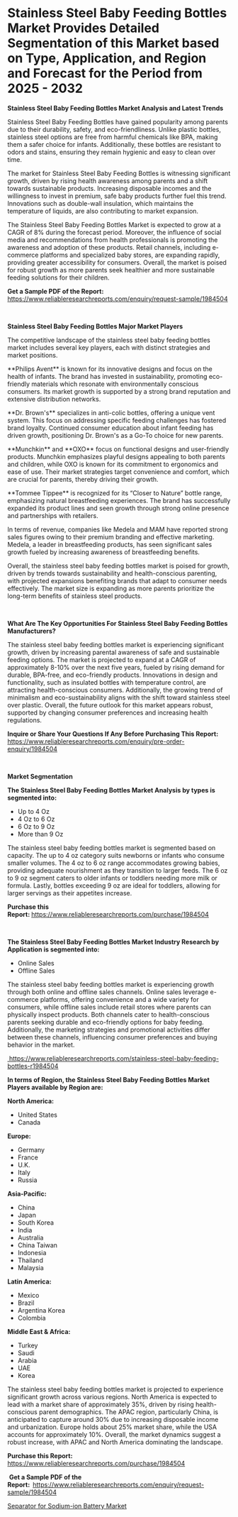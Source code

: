 <p><h1>Stainless Steel Baby Feeding Bottles Market Provides Detailed Segmentation of this Market based on Type, Application, and Region and Forecast for the Period from 2025 - 2032</h1></p><p><strong>Stainless Steel Baby Feeding Bottles Market Analysis and Latest Trends</strong></p>
<p><p>Stainless Steel Baby Feeding Bottles have gained popularity among parents due to their durability, safety, and eco-friendliness. Unlike plastic bottles, stainless steel options are free from harmful chemicals like BPA, making them a safer choice for infants. Additionally, these bottles are resistant to odors and stains, ensuring they remain hygienic and easy to clean over time.</p><p>The market for Stainless Steel Baby Feeding Bottles is witnessing significant growth, driven by rising health awareness among parents and a shift towards sustainable products. Increasing disposable incomes and the willingness to invest in premium, safe baby products further fuel this trend. Innovations such as double-wall insulation, which maintains the temperature of liquids, are also contributing to market expansion.</p><p>The Stainless Steel Baby Feeding Bottles Market is expected to grow at a CAGR of 8% during the forecast period. Moreover, the influence of social media and recommendations from health professionals is promoting the awareness and adoption of these products. Retail channels, including e-commerce platforms and specialized baby stores, are expanding rapidly, providing greater accessibility for consumers. Overall, the market is poised for robust growth as more parents seek healthier and more sustainable feeding solutions for their children.</p></p>
<p><strong>Get a Sample PDF of the Report:&nbsp;</strong> <a href="https://www.reliableresearchreports.com/enquiry/request-sample/1984504?utm_campaign=2009&utm_medium=2&utm_source=Github&utm_content=ia&utm_term=10022025&utm_id=stainless-steel-baby-feeding-bottles">https://www.reliableresearchreports.com/enquiry/request-sample/1984504</a></p>
<p>&nbsp;</p>
<p><strong>Stainless Steel Baby Feeding Bottles Major Market Players</strong></p>
<p><p>The competitive landscape of the stainless steel baby feeding bottles market includes several key players, each with distinct strategies and market positions. </p><p>**Philips Avent** is known for its innovative designs and focus on the health of infants. The brand has invested in sustainability, promoting eco-friendly materials which resonate with environmentally conscious consumers. Its market growth is supported by a strong brand reputation and extensive distribution networks.</p><p>**Dr. Brown's** specializes in anti-colic bottles, offering a unique vent system. This focus on addressing specific feeding challenges has fostered brand loyalty. Continued consumer education about infant feeding has driven growth, positioning Dr. Brown's as a Go-To choice for new parents.</p><p>**Munchkin** and **OXO** focus on functional designs and user-friendly products. Munchkin emphasizes playful designs appealing to both parents and children, while OXO is known for its commitment to ergonomics and ease of use. Their market strategies target convenience and comfort, which are crucial for parents, thereby driving their growth.</p><p>**Tommee Tippee** is recognized for its “Closer to Nature” bottle range, emphasizing natural breastfeeding experiences. The brand has successfully expanded its product lines and seen growth through strong online presence and partnerships with retailers.</p><p>In terms of revenue, companies like Medela and MAM have reported strong sales figures owing to their premium branding and effective marketing. Medela, a leader in breastfeeding products, has seen significant sales growth fueled by increasing awareness of breastfeeding benefits. </p><p>Overall, the stainless steel baby feeding bottles market is poised for growth, driven by trends towards sustainability and health-conscious parenting, with projected expansions benefiting brands that adapt to consumer needs effectively. The market size is expanding as more parents prioritize the long-term benefits of stainless steel products.</p></p>
<p>&nbsp;</p>
<p><strong>What Are The Key Opportunities For Stainless Steel Baby Feeding Bottles Manufacturers?</strong></p>
<p><p>The stainless steel baby feeding bottles market is experiencing significant growth, driven by increasing parental awareness of safe and sustainable feeding options. The market is projected to expand at a CAGR of approximately 8-10% over the next five years, fueled by rising demand for durable, BPA-free, and eco-friendly products. Innovations in design and functionality, such as insulated bottles with temperature control, are attracting health-conscious consumers. Additionally, the growing trend of minimalism and eco-sustainability aligns with the shift toward stainless steel over plastic. Overall, the future outlook for this market appears robust, supported by changing consumer preferences and increasing health regulations.</p></p>
<p><strong>Inquire or Share Your Questions If Any Before Purchasing This Report:</strong> <a href="https://www.reliableresearchreports.com/enquiry/pre-order-enquiry/1984504?utm_campaign=2009&utm_medium=2&utm_source=Github&utm_content=ia&utm_term=10022025&utm_id=stainless-steel-baby-feeding-bottles">https://www.reliableresearchreports.com/enquiry/pre-order-enquiry/1984504</a></p>
<p>&nbsp;</p>
<p><strong>Market Segmentation</strong></p>
<p><strong>The Stainless Steel Baby Feeding Bottles Market Analysis by types is segmented into:</strong></p>
<p><ul><li>Up to 4 Oz</li><li>4 Oz to 6 Oz</li><li>6 Oz to 9 Oz</li><li>More than 9 Oz</li></ul></p>
<p><p>The stainless steel baby feeding bottles market is segmented based on capacity. The up to 4 oz category suits newborns or infants who consume smaller volumes. The 4 oz to 6 oz range accommodates growing babies, providing adequate nourishment as they transition to larger feeds. The 6 oz to 9 oz segment caters to older infants or toddlers needing more milk or formula. Lastly, bottles exceeding 9 oz are ideal for toddlers, allowing for larger servings as their appetites increase.</p></p>
<p><strong>Purchase this Report:&nbsp;</strong><a href="https://www.reliableresearchreports.com/purchase/1984504?utm_campaign=2009&utm_medium=2&utm_source=Github&utm_content=ia&utm_term=10022025&utm_id=stainless-steel-baby-feeding-bottles">https://www.reliableresearchreports.com/purchase/1984504</a></p>
<p>&nbsp;</p>
<p><strong>The Stainless Steel Baby Feeding Bottles Market Industry Research by Application is segmented into:</strong></p>
<p><ul><li>Online Sales</li><li>Offline Sales</li></ul></p>
<p><p>The stainless steel baby feeding bottles market is experiencing growth through both online and offline sales channels. Online sales leverage e-commerce platforms, offering convenience and a wide variety for consumers, while offline sales include retail stores where parents can physically inspect products. Both channels cater to health-conscious parents seeking durable and eco-friendly options for baby feeding. Additionally, the marketing strategies and promotional activities differ between these channels, influencing consumer preferences and buying behavior in the market.</p></p>
<p><a href="https://www.reliableresearchreports.com/stainless-steel-baby-feeding-bottles-r1984504?utm_campaign=2009&utm_medium=2&utm_source=Github&utm_content=ia&utm_term=10022025&utm_id=stainless-steel-baby-feeding-bottles">&nbsp;https://www.reliableresearchreports.com/stainless-steel-baby-feeding-bottles-r1984504</a></p>
<p><strong>In terms of Region, the Stainless Steel Baby Feeding Bottles Market Players available by Region are:</strong></p>
<p>
    <p> <strong> North America: </strong>
        <ul>
            <li>United States</li>
            <li>Canada</li>
        </ul>
        </p> 
    <p> <strong> Europe: </strong>
        <ul>
            <li>Germany</li>
            <li>France</li>
            <li>U.K.</li>
            <li>Italy</li>
            <li>Russia</li>
        </ul>
        </p> 
    <p> <strong> Asia-Pacific: </strong>
        <ul>
            <li>China</li>
            <li>Japan</li>
            <li>South Korea</li>
            <li>India</li>
            <li>Australia</li>
            <li>China Taiwan</li>
            <li>Indonesia</li>
            <li>Thailand</li>
            <li>Malaysia</li>
        </ul>
        </p> 
    <p> <strong> Latin America: </strong>
        <ul>
            <li>Mexico</li>
            <li>Brazil</li>
            <li>Argentina Korea</li>
            <li>Colombia</li>
        </ul>
        </p> 
    <p> <strong> Middle East & Africa: </strong>
        <ul>
            <li>Turkey</li>
            <li>Saudi</li>
            <li>Arabia</li>
            <li>UAE</li>
            <li>Korea</li>
        </ul>
    </p>
    </p>
<p><p>The stainless steel baby feeding bottles market is projected to experience significant growth across various regions. North America is expected to lead with a market share of approximately 35%, driven by rising health-conscious parent demographics. The APAC region, particularly China, is anticipated to capture around 30% due to increasing disposable income and urbanization. Europe holds about 25% market share, while the USA accounts for approximately 10%. Overall, the market dynamics suggest a robust increase, with APAC and North America dominating the landscape.</p></p>
<p><strong>Purchase this Report: </strong><a href="https://www.reliableresearchreports.com/purchase/1984504?utm_campaign=2009&utm_medium=2&utm_source=Github&utm_content=ia&utm_term=10022025&utm_id=stainless-steel-baby-feeding-bottles">https://www.reliableresearchreports.com/purchase/1984504</a></p>
<p>&nbsp;<strong>Get a Sample PDF of the Report:&nbsp;&nbsp;</strong><a href="https://www.reliableresearchreports.com/enquiry/request-sample/1984504?utm_campaign=2009&utm_medium=2&utm_source=Github&utm_content=ia&utm_term=10022025&utm_id=stainless-steel-baby-feeding-bottles">https://www.reliableresearchreports.com/enquiry/request-sample/1984504</a></p>
<p><strong></strong></p>
<p><p><a href="https://github.com/hgf64gh/Market-Research-Report-List-1/blob/main/separator-for-sodium-ion-battery-market.md?utm_campaign=2009&utm_medium=2&utm_source=Github&utm_content=ia&utm_term=10022025&utm_id=stainless-steel-baby-feeding-bottles">Separator for Sodium-ion Battery Market</a></p></p>